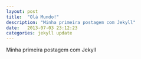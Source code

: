 ```yaml
---
layout: post
title:  "Olá Mundo!"
description: "Minha primeira postagem com Jekyll"
date:   2013-07-03 23:12:23
categories: jekyll update
---
```


Minha primeira postagem com Jekyll
